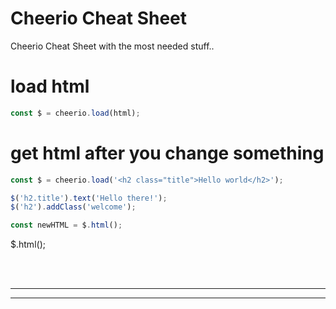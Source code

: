 # Cheerio Cheat Sheet
Cheerio Cheat Sheet with the most needed stuff..





# load html
```javascript
const $ = cheerio.load(html);
```


# get html after you change something
```javascript
const $ = cheerio.load('<h2 class="title">Hello world</h2>');

$('h2.title').text('Hello there!');
$('h2').addClass('welcome');

const newHTML = $.html();
```




$.html();


<br><br>
______________________________________
______________________________________
<br><br>

